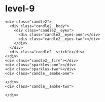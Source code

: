 # level-9
<!DOCTYPE html>
<html lang="en" >
<head>
  <meta charset="UTF-8">
  <title>Candle Fun (Pure CSS Animation)</title>
  <link rel="stylesheet" href="./style.css">

</head>
<body>
<!-- partial:index.partial.html -->
<div class="wrapper">
  <div class="candles">
    <div class="light__wave"></div>
    <div class="candle1">
      <div class="candle1__body">
        <div class="candle1__eyes">
          <span class="candle1__eyes-one"></span>
          <span class="candle1__eyes-two"></span>
        </div>
        <div class="candle1__mouth"></div>
      </div>
      <div class="candle1__stick"></div>
    </div>
    
    <div class="candle2">
      <div class="candle2__body">
        <div class="candle2__eyes">
          <div class="candle2__eyes-one"></div>
          <div class="candle2__eyes-two"></div>
        </div>
      </div>
      <div class="candle2__stick"></div>
    </div>
    <div class="candle2__fire"></div>
    <div class="sparkles-one"></div>
    <div class="sparkles-two"></div>
    <div class="candle__smoke-one">

    </div>
    <div class="candle__smoke-two">

    </div>
    
  </div>
  <div class="floor">
  </div>
  

</div>
<!-- partial -->
  
</body>
</html>
